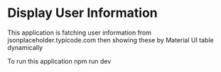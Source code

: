 # Display User Information

This application is fatching user information from jsonplaceholder.typicode.com then showing these by Material UI table dynamically

To run this application
npm run dev
